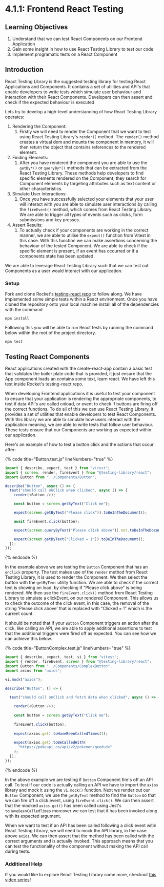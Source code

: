 # 4.1.1: Frontend React Testing

## Learning Objectives

1. Understand that we can test React Components on our Frontend Application
2. Gain some insight in how to use React Testing Library to test our code
3. Implement programatic tests on a React Component&#x20;

## Introduction

React Testing Library is the suggested testing library for testing React Applications and Components. It contains a set of utilities and API's that enable developers to write tests which simulate user behaviour and interaction with their React Components. Developers can then assert and check if the expected behaviour is executed.&#x20;

Lets try to develop a high-level understanding of how React Testing Library operates:

1. Rendering the Component:
   1. Firstly we will need to render the Component that we want to test using React Testing Library's `render()` method. The `render()` method creates a virtual dom and mounts the component in memory, it will then return the object that contains references to the rendered element.&#x20;
2. Finding Elements:
   1. After you have rendered the component you are able to use the `getBy*()` or `queryBy*()` methods that can be extracted from the React Testing Library. These methods help developers to find specific elements rendered on the Component, they search for Component elements by targeting attributes such as text content or other characteristics.&#x20;
3. Simulate User Interactions:
   1. Once you have successfully selected your elements that your user will interact with you are able to simulate user interactions by calling the `fireEvent()` method, which comes from React Testing Library. We are able to trigger all types of events such as clicks, form submissions and key presses.
4. Assert Results:
   1. To actually check if your components are working in the correct manner, we are able to utilise the `expect()` function from Vitest in this case. With this function we can make assertions concerning the behaviour of the tested Component. We are able to check if the specific element is present, if an event has occurred or if a components state has been updated.

We are able to leverage React Testing Library such that we can test out Components as a user would interact with our application.&#x20;



### Setup

Fork and clone Rocket's [testing-react repo](https://github.com/rocketacademy/react\_testing\_2024)  to follow along. We have implemented some simple tests within a React environment. Once you have cloned the repository onto your local machine install all of the dependencies with the command

```
npm install
```

Following this you will be able to run React tests by running the command below within the root of the project directory.

```
npm test
```

## Testing React Components

React applications created with the create-react-app contain a basic test that validates the boiler plate code that is provided, it just ensure that the App component loads an contains some text, learn react. We have left this test inside Rocket's testing-react repo.

When developing Frontend applications it is useful to test your component to ensure that your application is rendering the appropriate components, to test if data API's are called onload, or event to check if buttons are firing off the correct functions. To do all of this we can use React Testing Library, it provides a set of utilities that enable developers to test React Components. With this library we are able to simulate how users interact with the application meaning, we are able to write tests that follow user behaviour. These tests ensure that our Components are working as expected within our application.

Here's an example of how to test a button click and the actions that occur after:

{% code title="Button.test.js" lineNumbers="true" %}
```javascript
import { describe, expect, test } from "vitest";
import { screen, render, fireEvent } from "@testing-library/react";
import Button from "../Components/Button";

describe("Button", async () => {
  test("should call onClick when clicked", async () => {
    render(<Button />);

    const button = screen.getByText("Click me");

    expect(screen.getByText("Please click")).toBeInTheDocument();

    await fireEvent.click(button);

    expect(screen.queryByText("Please click above")).not.toBeInTheDocument();

    expect(screen.getByText("Clicked = 1")).toBeInTheDocument();
  });
});
```
{% endcode %}

In the example above we are testing the `Button` Component that has an `onClick` property. The test makes use of the `render` method from React Testing Library, it is used to render the Component. We then select the button with the `getByText` utility function. We are able to check if the correct text is showing on load, by checking if "Please click above" is being rendered. We then use the `fireEvent.click()` method from React Testing Library to simulate a clickEvent, on our rendered Component. This allows us to check the outcome of the click event, in this case, the removal of the string 'Please click above' that is replaced with "Clicked = 1" which is the current count.

It should be noted that if your `Button` Component triggers an action after the click, like calling an API, we are able to apply additional assertions to test that the additional triggers were fired off as expected. You can see how we can achieve this below. &#x20;

{% code title="ButtonComplex.test.js" lineNumbers="true" %}
```javascript
import { describe, expect, test, vi } from "vitest";
import { render, fireEvent, screen } from "@testing-library/react";
import Button from "../Components/ComplexButton";
import axios from "axios";

vi.mock("axios");

describe("Button", () => {

  test("should call onClick and fetch data when clicked", async () => {
  
    render(<Button />);
    
    const button = screen.getByText("Click me");
    
    fireEvent.click(button);
    
    expect(axios.get).toHaveBeenCalledTimes(1);
    
    expect(axios.get).toBeCalledWith(
      "https://pokeapi.co/api/v2/pokemon/geodude"
    );
  });
});
```
{% endcode %}

In the above example we are testing if `Button` Component fire's off an API call. To test if our code is actually calling an API we have to import the `axios` library and mock it using the `vi.mock()` function. Next we render out our `Button` Component, we use the `getByText` method to find the `Button` so that we can fire off a click event, using `fireEvent.click()`. We can then assert that the mocked `axios.get()` has been called  using Jest's `toHaveBeenCalledTimes` moreover we can test that it has been invoked along with its expected argument.&#x20;

When we want to test if an API has been called following a click event witin React Testing Library, we will need to mock the API library, in the case above `axios`. We can then assert that the method has been called with the correct arguments and is actually invoked. This approach means that you can test the functionality of the component without making the API call during tests.&#x20;



### Additional Help

If you would like to explore React Testing Library some more, checkout [this video series](https://www.youtube.com/watch?v=7dTTFW7yACQ)!

